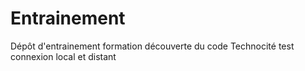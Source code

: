 # Entrainement
Dépôt d'entrainement formation découverte du code Technocité test connexion local et distant
